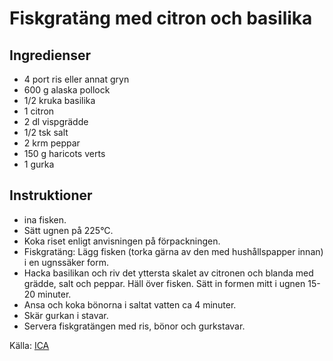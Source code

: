 # Fiskgratäng med citron och basilika

## Ingredienser

* 4 port ris eller annat gryn
* 600 g alaska pollock
* 1/2 kruka basilika
* 1 citron
* 2 dl vispgrädde
* 1/2 tsk salt
* 2 krm peppar
* 150 g haricots verts
* 1 gurka

## Instruktioner

* ina fisken.
* Sätt ugnen på 225°C.
* Koka riset enligt anvisningen på förpackningen.
* Fiskgratäng: Lägg fisken (torka gärna av den med hushållspapper innan) i en ugnssäker form.
* Hacka basilikan och riv det yttersta skalet av citronen och blanda med grädde, salt och peppar. Häll över fisken. Sätt in formen mitt i ugnen 15-20 minuter.
* Ansa och koka bönorna i saltat vatten ca 4 minuter.
* Skär gurkan i stavar.
* Servera fiskgratängen med ris, bönor och gurkstavar.

 Källa: [ICA](https://www.ica.se/recept/fiskgratang-med-citron-och-basilika-723783)